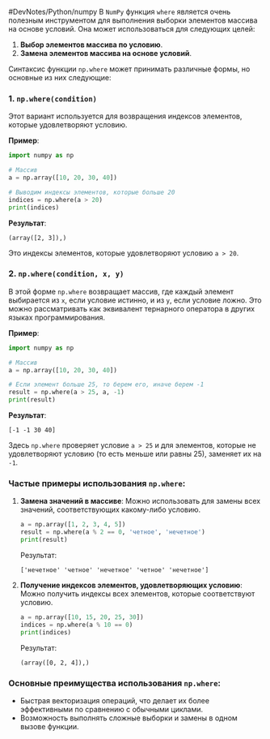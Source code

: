 #DevNotes/Python/numpy
В `NumPy` функция `where` является очень полезным инструментом для выполнения выборки элементов массива на основе условий. Она может использоваться для следующих целей:

1. **Выбор элементов массива по условию**.
2. **Замена элементов массива на основе условий**.

Синтаксис функции `np.where` может принимать различные формы, но основные из них следующие:

### 1. `np.where(condition)`
Этот вариант используется для возвращения индексов элементов, которые удовлетворяют условию.

**Пример**:

```python
import numpy as np

# Массив
a = np.array([10, 20, 30, 40])

# Выводим индексы элементов, которые больше 20
indices = np.where(a > 20)
print(indices)
```

**Результат**:
```
(array([2, 3]),)
```
Это индексы элементов, которые удовлетворяют условию `a > 20`.

### 2. `np.where(condition, x, y)`
В этой форме `np.where` возвращает массив, где каждый элемент выбирается из `x`, если условие истинно, и из `y`, если условие ложно. Это можно рассматривать как эквивалент тернарного оператора в других языках программирования.

**Пример**:

```python
import numpy as np

# Массив
a = np.array([10, 20, 30, 40])

# Если элемент больше 25, то берем его, иначе берем -1
result = np.where(a > 25, a, -1)
print(result)
```

**Результат**:
```
[-1 -1 30 40]
```

Здесь `np.where` проверяет условие `a > 25` и для элементов, которые не удовлетворяют условию (то есть меньше или равны 25), заменяет их на `-1`.

### Частые примеры использования `np.where`:

1. **Замена значений в массиве**:
   Можно использовать для замены всех значений, соответствующих какому-либо условию.

   ```python
   a = np.array([1, 2, 3, 4, 5])
   result = np.where(a % 2 == 0, 'четное', 'нечетное')
   print(result)
   ```

   Результат:
   ```
   ['нечетное' 'четное' 'нечетное' 'четное' 'нечетное']
   ```

2. **Получение индексов элементов, удовлетворяющих условию**:
   Можно получить индексы всех элементов, которые соответствуют условию.

   ```python
   a = np.array([10, 15, 20, 25, 30])
   indices = np.where(a % 10 == 0)
   print(indices)
   ```

   Результат:
   ```
   (array([0, 2, 4]),)
   ```

### Основные преимущества использования `np.where`:
- Быстрая векторизация операций, что делает их более эффективными по сравнению с обычными циклами.
- Возможность выполнять сложные выборки и замены в одном вызове функции.